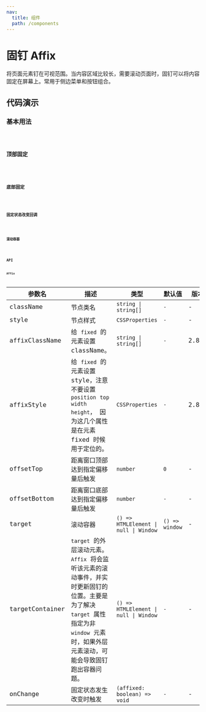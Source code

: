 ```yaml
---
nav:
  title: 组件
  path: /components
---
```


# 固钉 Affix

将页面元素钉在可视范围。当内容区域比较长，需要滚动页面时，固钉可以将内容固定在屏幕上。常用于侧边菜单和按钮组合。

## 代码演示

### 基本用法

<code src="./__demo__/basic.demo.tsx" />

### 顶部固定

<code src="./__demo__/top.demo.tsx" />

### 底部固定

<code src="./__demo__/bottom.demo.tsx" />

### 固定状态改变回调

<code src="./__demo__/fixChange.demo.tsx" />

### 滚动容器

<code src="./__demo__/container.demo.tsx" />

## API

### Affix

|参数名|描述|类型|默认值|版本|
|---|---|---|---|---|
|className|节点类名|`string \| string[]`|`-`|-|
|style|节点样式|`CSSProperties`|`-`|-|
|affixClassName|给 `fixed` 的元素设置 className。|`string \| string[]`|`-`|2.8.0|
|affixStyle|给 `fixed` 的元素设置 style，注意不要设置 `position` `top` `width` `height`， 因为这几个属性是在元素 fixed 时候用于定位的。|`CSSProperties`|`-`|2.8.0|
|offsetTop|距离窗口顶部达到指定偏移量后触发|`number`|`0`|-|
|offsetBottom|距离窗口底部达到指定偏移量后触发|`number`|`-`|-|
|target|滚动容器|`() => HTMLElement \| null \| Window`|`() => window`|-|
|targetContainer|`target` 的外层滚动元素。`Affix` 将会监听该元素的滚动事件，并实时更新固钉的位置。主要是为了解决 `target` 属性指定为非 `window` 元素时，如果外层元素滚动，可能会导致固钉跑出容器问题。|`() => HTMLElement \| null \| Window`|`-`|-|
|onChange|固定状态发生改变时触发|`(affixed: boolean) => void`|`-`|-|
